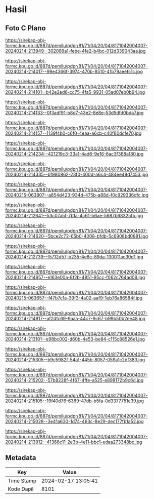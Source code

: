 # Hasil

## Foto C Plano

https://sirekap-obj-formc.kpu.go.id/887d/pemilu/pdpr/81/71/04/20/04/8171042004007-20240214-213949--302089a1-febe-4fe2-b4bc-012d339043aa.jpg

https://sirekap-obj-formc.kpu.go.id/887d/pemilu/pdpr/81/71/04/20/04/8171042004007-20240214-214017--99e4366f-3974-470b-8510-41b79aeefc1c.jpg

https://sirekap-obj-formc.kpu.go.id/887d/pemilu/pdpr/81/71/04/20/04/8171042004007-20240214-214101--b42e2ed6-cc75-4fa5-9931-05ad07eb0b94.jpg

https://sirekap-obj-formc.kpu.go.id/887d/pemilu/pdpr/81/71/04/20/04/8171042004007-20240214-214133--0f3adf91-b8d7-43e2-8e8e-53d5dfd0bda7.jpg

https://sirekap-obj-formc.kpu.go.id/887d/pemilu/pdpr/81/71/04/20/04/8171042004007-20240214-214157--1139f4b0-c6f0-4eaa-a6cb-c40f80dcfe70.jpg

https://sirekap-obj-formc.kpu.go.id/887d/pemilu/pdpr/81/71/04/20/04/8171042004007-20240214-214234--421219c3-33a1-4ad6-9e16-6ac3f368a180.jpg

https://sirekap-obj-formc.kpu.go.id/887d/pemilu/pdpr/81/71/04/20/04/8171042004007-20240214-214335--bf980862-23f0-400d-a6c4-484ee48d7453.jpg

https://sirekap-obj-formc.kpu.go.id/887d/pemilu/pdpr/81/71/04/20/04/8171042004007-20240215-063807--a854d423-934d-475b-a88d-f0c929336dfc.jpg

https://sirekap-obj-formc.kpu.go.id/887d/pemilu/pdpr/81/71/04/20/04/8171042004007-20240214-212641--53c07a5f-7b1a-4c61-b6ae-5687b68325fb.jpg

https://sirekap-obj-formc.kpu.go.id/887d/pemilu/pdpr/81/71/04/20/04/8171042004007-20240214-214620--5bce2c72-65b0-4008-bfdb-5c6908bd0881.jpg

https://sirekap-obj-formc.kpu.go.id/887d/pemilu/pdpr/81/71/04/20/04/8171042004007-20240214-212739--f5712d57-b235-4e8c-89da-130011ac30d1.jpg

https://sirekap-obj-formc.kpu.go.id/887d/pemilu/pdpr/81/71/04/20/04/8171042004007-20240214-214957--e163e00a-8f2b-4851-95cc-f062c764ad08.jpg

https://sirekap-obj-formc.kpu.go.id/887d/pemilu/pdpr/81/71/04/20/04/8171042004007-20240215-063657--f47b7c1a-39f3-4a02-aaf9-1eb76a86584f.jpg

https://sirekap-obj-formc.kpu.go.id/887d/pemilu/pdpr/81/71/04/20/04/8171042004007-20240214-214817--af2dfc69-9aaa-44c7-9c67-b99b50b2ee48.jpg

https://sirekap-obj-formc.kpu.go.id/887d/pemilu/pdpr/81/71/04/20/04/8171042004007-20240214-213101--e98bc002-d60b-4e53-be84-c115c88526e1.jpg

https://sirekap-obj-formc.kpu.go.id/887d/pemilu/pdpr/81/71/04/20/04/8171042004007-20240214-215305--b9c5982f-54a1-445b-8057-059a1c2df383.jpg

https://sirekap-obj-formc.kpu.go.id/887d/pemilu/pdpr/81/71/04/20/04/8171042004007-20240214-215202--57b8228f-4f67-4ffe-a525-e898172b9c6d.jpg

https://sirekap-obj-formc.kpu.go.id/887d/pemilu/pdpr/81/71/04/20/04/8171042004007-20240214-215105--19f40d76-6369-47db-b5fa-0d3377751e39.jpg

https://sirekap-obj-formc.kpu.go.id/887d/pemilu/pdpr/81/71/04/20/04/8171042004007-20240214-215028--3e41a630-1d74-463c-8e29-dec177fb1a52.jpg

https://sirekap-obj-formc.kpu.go.id/887d/pemilu/pdpr/81/71/04/20/04/8171042004007-20240214-213912--41368c11-2e3b-4e11-bbc1-edaa273348bc.jpg


## Metadata

| Key        | Value               |
| ---------- | ------------------- |
| Time Stamp | 2024-02-17 13:05:41 |
| Kode Dapil | 8101                |



